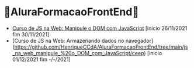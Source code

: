 # 🦖AluraFormacaoFrontEnd🦖

* [Curso de JS na Web: Manipule o DOM com JavaScript](https://github.com/HenriqueCCdA/AluraFormacaoFrontEnd/tree/main/js_na_web_manipule_%20o_DOM_com_JavaScript/ceep) [inicio 26/11/2021 fim 30/11/2021]
* [Curso de JS na Web: Armazenando dados no navegador] (https://github.com/HenriqueCCdA/AluraFormacaoFrontEnd/tree/main/js_na_web_manipule_%20o_DOM_com_JavaScript/ceep) [inicio 01/12/2021 fim -/-/2021]
